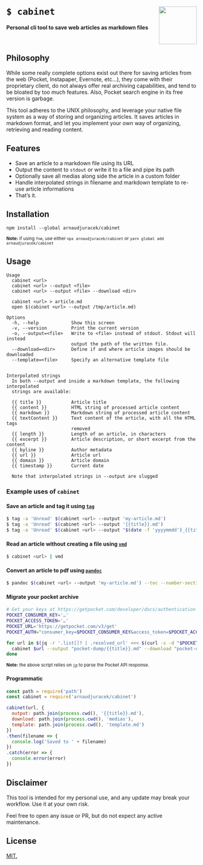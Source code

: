 # `$ cabinet` <img src="https://emojipedia-us.s3.dualstack.us-west-1.amazonaws.com/thumbs/240/apple/271/file-cabinet_1f5c4-fe0f.png" width="100" align="right">
**Personal cli tool to save web articles as markdown files**

<br>

## Philosophy

While some really complete options exist out there for saving articles from the web (Pocket, Instapaper, Evernote, etc…), they come with their proprietary client, do not always offer real archiving capabilities, and tend to be bloated by too much features. Also, Pocket search engine in its free version is garbage.

This tool adheres to the UNIX philosophy, and leverage your native file system as a way of storing and organizing articles. It saves articles in markdown format, and let you implement your own way of organizing, retrieving and reading content.

## Features

- Save an article to a markdown file using its URL
- Output the content to `stdout` or write it to a file and pipe its path
- Optionally save all medias along side the article in a custom folder
- Handle interpolated strings in filename and markdown template to re-use article informations
- That’s it.

## Installation

```
npm install --global arnaudjuracek/cabinet
```
<sup>**Note:** if using `fnm`, use either `npx arnaudjuracek/cabinet` or `yarn global add arnaudjuracek/cabinet`</sup>

## Usage
```
Usage
  cabinet <url>
  cabinet <url> --output <file>
  cabinet <url> --output <file> --download <dir>

  cabinet <url> > article.md
  open $(cabinet <url> --output /tmp/article.md)

Options
  -h, --help            Show this screen
  -v, --version         Print the current version
  -o, --output=<file>   Write to <file> instead of stdout. Stdout will instead
                        output the path of the written file.
  --download=<dir>      Define if and where article images should be downloaded
  --template=<file>     Specify an alternative template file


Interpolated strings
  In both --output and inside a markdown template, the following interpolated
  strings are available:

  {{ title }}           Article title
  {{ content }}         HTML string of processed article content
  {{ markdown }}        Markdown string of processed article content
  {{ textContent }}     Text content of the article, with all the HTML tags
                        removed
  {{ length }}          Length of an article, in characters
  {{ excerpt }}         Article description, or short excerpt from the content
  {{ byline }}          Author metadata
  {{ url }}             Article url
  {{ domain }}          Article domain
  {{ timestamp }}       Current date

  Note that interpolated strings in --output are slugged

```

### Example uses of `cabinet`

#### Save an article and tag it using [`tag`](https://github.com/jdberry/tag)

```bash
$ tag -a 'Unread' $(cabinet <url> --output 'my-article.md')
$ tag -a 'Unread' $(cabinet <url> --output '{{title}}.md')
$ tag -a 'Unread' $(cabinet <url> --output "$(date -f 'yyyymmdd')_{{title}}.md")
```

#### Read an article without creating a file using [`vmd`](https://github.com/yoshuawuyts/vmd)

```bash
$ cabinet <url> | vmd
```

#### Convert an article to pdf using [`pandoc`](https://github.com/jgm/pandoc)

```bash
$ pandoc $(cabinet <url> --output 'my-article.md') --toc --number-sections --output "my-article.pdf"
```

#### Migrate your pocket archive

```bash
# Get your keys at https://getpocket.com/developer/docs/authentication
POCKET_CONSUMER_KEY='…'
POCKET_ACCESS_TOKEN='…'
POCKET_URL='https://getpocket.com/v3/get'
POCKET_AUTH="consumer_key=$POCKET_CONSUMER_KEY&access_token=$POCKET_ACCESS_TOKEN"

for url in $(jq -r '.list[]? | .resolved_url' <<< $(curl -s -d "$POCKET_AUTH&state=all" -X POST $POCKET_URL)); do
  cabinet $url --output "pocket-dump/{{title}}.md" --download "pocket-dump/medias";
done

```
<sup>**Note:** the above script relies on [`jq`](https://stedolan.github.io/jq/) to parse the Pocket API response.</sup>

#### Programmatic

```js
const path = require('path')
const cabinet = require('arnaudjuracek/cabinet')

cabinet(url, {
  output: path.join(process.cwd(), '{{title}}.md'),
  download: path.join(process.cwd(), 'medias'),
  template: path.join(process.cwd(), 'template.md')
})
.then(filename => {
  console.log('Saved to ' + filename)
})
.catch(error => {
  console.error(error)
})

```

## Disclaimer

This tool is intended for my personal use, and any update may break your workflow. Use it at your own risk.

Feel free to open any issue or PR, but do not expect any active maintenance.

## License

[MIT.](https://tldrlegal.com/license/mit-license)
